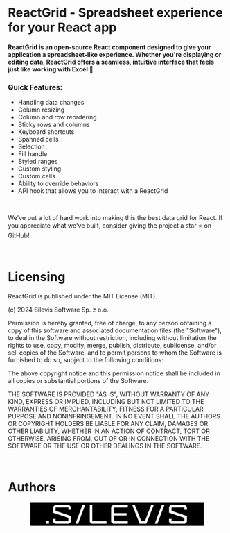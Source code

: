 # ReactGrid - Spreadsheet experience for your React app

#### ReactGrid is an open-source React component designed to give your application a spreadsheet-like experience. Whether you're displaying or editing data, ReactGrid offers a seamless, intuitive interface that feels just like working with Excel 🚀

<h3>Quick Features:</h3>
<ul>
   <li>Handling data changes</li>
   <li>Column resizing</li>
   <li>Column and row reordering</li>
   <li>Sticky rows and columns</li>
   <li>Keyboard shortcuts</li>
   <li>Spanned cells</li>
   <li>Selection</li>
   <li>Fill handle</li>
   <li>Styled ranges</li>
   <li>Custom styling</li>
   <li>Custom cells</li>
   <li>Ability to override behaviors</li>
   <li>API hook that allows you to interact with a ReactGrid</li>
</ul>

&nbsp;

We've put a lot of hard work into making this the best data grid for React. If you appreciate what we've built, consider giving the project a star ⭐ on GitHub!

&nbsp;

# Licensing

ReactGrid is published under the MIT License (MIT).

(c) 2024 Silevis Software Sp. z o.o.

Permission is hereby granted, free of charge, to any person obtaining a copy of this software and associated documentation files (the "Software"), to deal in the Software without restriction, including without limitation the rights to use, copy, modify, merge, publish, distribute, sublicense, and/or sell copies of the Software, and to permit persons to whom the Software is furnished to do so, subject to the following conditions:

The above copyright notice and this permission notice shall be included in all copies or substantial portions of the Software.

THE SOFTWARE IS PROVIDED "AS IS", WITHOUT WARRANTY OF ANY KIND, EXPRESS OR IMPLIED, INCLUDING BUT NOT LIMITED TO THE WARRANTIES OF MERCHANTABILITY, FITNESS FOR A PARTICULAR PURPOSE AND NONINFRINGEMENT. IN NO EVENT SHALL THE AUTHORS OR COPYRIGHT HOLDERS BE LIABLE FOR ANY CLAIM, DAMAGES OR OTHER LIABILITY, WHETHER IN AN ACTION OF CONTRACT, TORT OR OTHERWISE, ARISING FROM, OUT OF OR IN CONNECTION WITH THE SOFTWARE OR THE USE OR OTHER DEALINGS IN THE SOFTWARE.

&nbsp;

# Authors

<div align="center">
  <a 
    href="https://www.silevis.com/?utm_source=github&utm_medium=reactgrdigit&utm_campaign=github" 
    target="_blank" 
    rel="noopener noreferrer"
  >
    <img src="public/silevis.png" alt="Silevis" width="400"/>
  </a>
</div>
